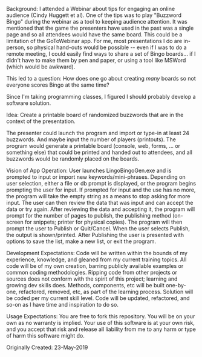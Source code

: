 Background:
I attended a Webinar about tips for engaging an online audience (Cindy Huggett et al). One of the tips was to play "Buzzword Bingo" during the webinar as a tool to keeping audience attention. It was mentioned that the game the presenters have used in the past was a single page and so all attendees would have the same board. This could be a limitation of the GoToWebinar app. For me, most presentations I do are in-person, so physical hand-outs would be possible -- even if I was to do a remote meeting, I could easily find ways to share a set of Bingo boards... if I didn't have to make them by pen and paper, or using a tool like MSWord (which would be awkward).

This led to a question: How does one go about creating *many* boards so not everyone scores Bingo at the same time?

Since I'm taking programming classes, I figured I should probably develop a software solution.

Idea:
Create a printable board of randomized buzzwords that are in the context of the presentation.

The presenter could launch the program and import or type-in at least 24 buzzwords. And maybe input the number of players (printouts). The program would generate a printable board (console, web, forms, ... or something else) that could be printed and handed out to attendees, and all buzzwords would be randomly placed on the boards.

Vision of App Operation:
User launches LingoBingoGen.exe and is prompted to input or import new keywords/mini-phrases. 
Depending on user selection, either a file or db prompt is displayed, or the program begins prompting the user for input. 
If prompted for input and the use has no more, the program will take the empty string as a means to stop asking for more input. 
The user can then review the data that was input and can accept the data or try again. 
After reviewing the data and accepting it, the program will prompt for the number of pages to publish, the publishing method (on-screen for snippets; printer for physical copies). 
The program will then prompt the user to Publish or Quit/Cancel.
When the user selects Publish, the output is shown/printed.
After Publishing the user is presented with options to save the list, make a new list, or exit the program.

Development Expectations:
Code will be written within the bounds of my experience, knowledge, and gleaned from my current training topics.
All code will be of my own creation, barring publicly available examples or common coding methodologies.
Ripping code from other projects or sources does not conform with the spirit of this project; learning and growing dev skills does.
Methods, components, etc will be built one-by-one, refactored, removed, etc, as part of the learning process.
Solution will be coded per my current skill level.
Code will be updated, refactored, and so-on as I have time and inspiration to do so.

Usage Expectations:
You are free to fork this repository. You will be on your own as no warranty is implied. Your use of this software is at your own risk, and you accept that risk and release all liability from me to any harm or type of harm this software might do.


Originally Created: 23-May-2019